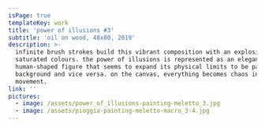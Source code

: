 ```yaml
---
isPage: true
templateKey: work
title: 'power of illusions #3'
subtitle: 'oil on wood, 48x80, 2019'
description: >-
  infinite brush strokes build this vibrant composition with an explosion of
  saturated colours. the power of illusions is represented as an elegant
  human-shaped figure that seems to expand its physical limits to be part of the
  background and vice versa. on the canvas, everything becomes chaos in constant
  movement.
link: ''
pictures:
  - image: /assets/power_of_illusions-painting-meletto_3.jpg
  - image: /assets/pioggia-painting-meletto-macro_3-4.jpg
---
```


